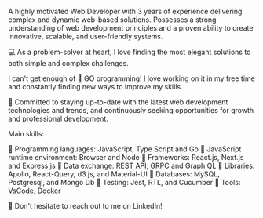 A highly motivated Web Developer with 3 years of experience delivering complex and dynamic web-based solutions. Possesses a strong understanding of web development principles and a proven ability to create innovative, scalable, and user-friendly systems. 

💻 As a problem-solver at heart, I love finding the most elegant solutions to both simple and complex challenges.

I can't get enough of 🚀 GO programming! I love working on it in my free time and constantly finding new ways to improve my skills. 

🎯 Committed to staying up-to-date with the latest web development technologies and trends, and continuously seeking opportunities for growth and professional development.

Main skills:

📌 Programming languages: JavaScript, Type Script and Go
📌 JavaScript runtime environment: Browser and Node
📌 Frameworks: React.js, Next.js and Express.js
📌 Data exchange: REST API, GRPC and Graph QL
📌 Libraries: Apollo, React-Query, d3.js, and Material-UI
📌 Databases: MySQL, Postgresql, and Mongo Db
📌 Testing: Jest, RTL, and Cucumber
📌 Tools: VsCode, Docker


💬 Don't hesitate to reach out to me on LinkedIn!

<!---
fouad1998/fouad1998 is a ✨ special ✨ repository because its `README.md` (this file) appears on your GitHub profile.
You can click the Preview link to take a look at your changes.
--->
